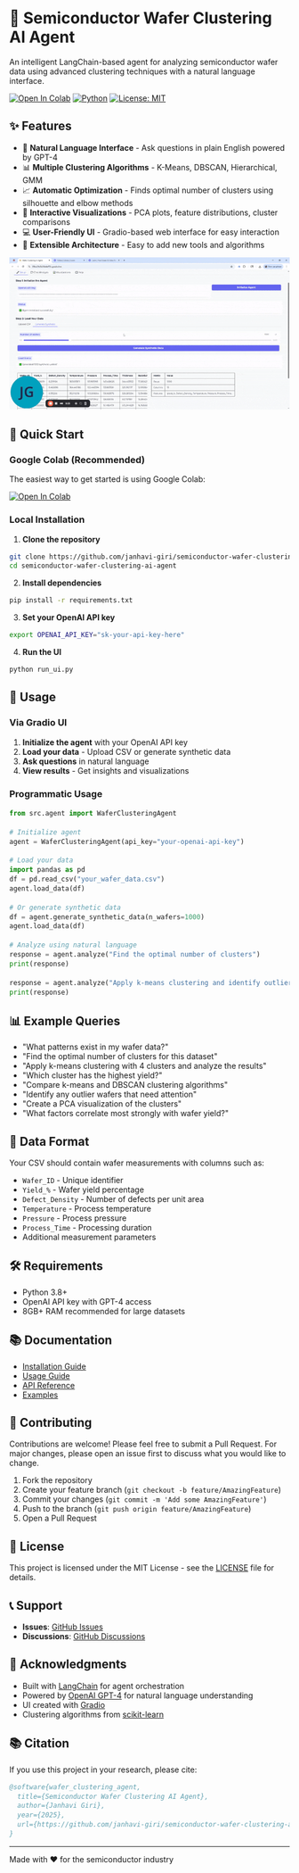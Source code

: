 # 🔬 Semiconductor Wafer Clustering AI Agent

An intelligent LangChain-based agent for analyzing semiconductor wafer data using advanced clustering techniques with a natural language interface.

[![Open In Colab](https://colab.research.google.com/assets/colab-badge.svg)](https://colab.research.google.com/github/YOUR_USERNAME/semiconductor-wafer-clustering-agent/blob/main/notebooks/Wafer_Clustering_Demo.ipynb)
[![Python](https://img.shields.io/badge/python-3.8+-blue.svg)](https://www.python.org/downloads/)
[![License: MIT](https://img.shields.io/badge/License-MIT-yellow.svg)](https://opensource.org/licenses/MIT)

## ✨ Features

- 🤖 **Natural Language Interface** - Ask questions in plain English powered by GPT-4
- 📊 **Multiple Clustering Algorithms** - K-Means, DBSCAN, Hierarchical, GMM
- 📈 **Automatic Optimization** - Finds optimal number of clusters using silhouette and elbow methods
- 🎨 **Interactive Visualizations** - PCA plots, feature distributions, cluster comparisons
- 💻 **User-Friendly UI** - Gradio-based web interface for easy interaction
- 🔧 **Extensible Architecture** - Easy to add new tools and algorithms

![semiconductor-wafer-clustering-agent](https://github.com/janhavi-giri/semiconductor-wafer-clustering-agent/blob/main/WaferClusteringAIAgent-4August2025-gif.gif)


## 🚀 Quick Start

### Google Colab (Recommended)
The easiest way to get started is using Google Colab:

[![Open In Colab](https://colab.research.google.com/assets/colab-badge.svg)](https://colab.research.google.com/github/YOUR_USERNAME/semiconductor-wafer-clustering-agent/blob/main/notebooks/Wafer_Clustering_Demo.ipynb)

### Local Installation

1. **Clone the repository**
```bash
git clone https://github.com/janhavi-giri/semiconductor-wafer-clustering-ai-agent.git
cd semiconductor-wafer-clustering-ai-agent
```

2. **Install dependencies**
```bash
pip install -r requirements.txt
```

3. **Set your OpenAI API key**
```bash
export OPENAI_API_KEY="sk-your-api-key-here"
```

4. **Run the UI**
```bash
python run_ui.py
```

## 📖 Usage

### Via Gradio UI

1. **Initialize the agent** with your OpenAI API key
2. **Load your data** - Upload CSV or generate synthetic data
3. **Ask questions** in natural language
4. **View results** - Get insights and visualizations

### Programmatic Usage

```python
from src.agent import WaferClusteringAgent

# Initialize agent
agent = WaferClusteringAgent(api_key="your-openai-api-key")

# Load your data
import pandas as pd
df = pd.read_csv("your_wafer_data.csv")
agent.load_data(df)

# Or generate synthetic data
df = agent.generate_synthetic_data(n_wafers=1000)
agent.load_data(df)

# Analyze using natural language
response = agent.analyze("Find the optimal number of clusters")
print(response)

response = agent.analyze("Apply k-means clustering and identify outliers")
print(response)
```

## 📊 Example Queries

- "What patterns exist in my wafer data?"
- "Find the optimal number of clusters for this dataset"
- "Apply k-means clustering with 4 clusters and analyze the results"
- "Which cluster has the highest yield?"
- "Compare k-means and DBSCAN clustering algorithms"
- "Identify any outlier wafers that need attention"
- "Create a PCA visualization of the clusters"
- "What factors correlate most strongly with wafer yield?"

## 📁 Data Format

Your CSV should contain wafer measurements with columns such as:
- `Wafer_ID` - Unique identifier
- `Yield_%` - Wafer yield percentage
- `Defect_Density` - Number of defects per unit area
- `Temperature` - Process temperature
- `Pressure` - Process pressure
- `Process_Time` - Processing duration
- Additional measurement parameters

## 🛠️ Requirements

- Python 3.8+
- OpenAI API key with GPT-4 access
- 8GB+ RAM recommended for large datasets

## 📚 Documentation

- [Installation Guide](docs/installation.md)
- [Usage Guide](docs/usage.md)
- [API Reference](docs/api_reference.md)
- [Examples](examples/)

## 🤝 Contributing

Contributions are welcome! Please feel free to submit a Pull Request. For major changes, please open an issue first to discuss what you would like to change.

1. Fork the repository
2. Create your feature branch (`git checkout -b feature/AmazingFeature`)
3. Commit your changes (`git commit -m 'Add some AmazingFeature'`)
4. Push to the branch (`git push origin feature/AmazingFeature`)
5. Open a Pull Request

## 📄 License

This project is licensed under the MIT License - see the [LICENSE](LICENSE) file for details.

## 📞 Support

- **Issues**: [GitHub Issues](https://github.com/janhavi-giri/semiconductor-wafer-clustering-agent/issues)
- **Discussions**: [GitHub Discussions](https://github.com/janhavi-giri/semiconductor-wafer-clustering-agent/discussions)

## 🙏 Acknowledgments

- Built with [LangChain](https://python.langchain.com/) for agent orchestration
- Powered by [OpenAI GPT-4](https://openai.com/) for natural language understanding
- UI created with [Gradio](https://gradio.app/)
- Clustering algorithms from [scikit-learn](https://scikit-learn.org/)

## 📚 Citation

If you use this project in your research, please cite:

```bibtex
@software{wafer_clustering_agent,
  title={Semiconductor Wafer Clustering AI Agent},
  author={Janhavi Giri},
  year={2025},
  url={https://github.com/janhavi-giri/semiconductor-wafer-clustering-ai-agent}
}
```

---

Made with ❤️ for the semiconductor industry
